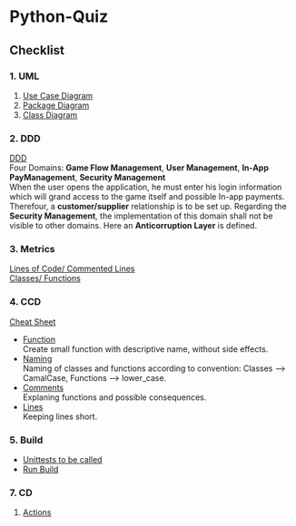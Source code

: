 # Python-Quiz
## Checklist
### 1. UML  
1. [Use Case Diagram](checklist/UML/usecase.png)
2. [Package Diagram](checklist/UML/package.png)
3. [Class Diagram](checklist/UML/class.png)  
### 2. DDD  
[DDD](checklist/DDD/DDD.png)  
Four Domains: **Game Flow Management**, **User Management**, **In-App PayManagement**, **Security Management**   
When the user opens the application, he must enter his login information which will grand access to the game itself and possible In-app payments. Therefour, a **customer/supplier** relationship is to be set up. Regarding the **Security Management**, the implementation of this domain shall not be visible to other domains. Here an **Anticorruption Layer** is defined.
### 3. Metrics
[Lines of Code/ Commented Lines](checklist/Metrics/lines_code_comments.JPG)  
[Classes/ Functions](checklist/Metrics/classes_functions.jpg)
### 4. CCD  
[Cheat Sheet](checklist/CCD/CCD_cheatsheet.pdf)  
* [Function](https://github.com/nelson-bht/Python-Quiz/blob/a00056d6df7eba49effaaa34c9b227612e51c13a/build_manag/src/main/python/game_data.py#L10-L15)  
Create small function with descriptive name, without side effects.  
* [Naming](https://github.com/nelson-bht/Python-Quiz/blob/a00056d6df7eba49effaaa34c9b227612e51c13a/build_manag/src/main/python/game_gui.py#L7-L23)  
Naming of classes and functions according to convention: Classes --> CamalCase, Functions --> lower_case.  
* [Comments](https://github.com/nelson-bht/Python-Quiz/blob/a00056d6df7eba49effaaa34c9b227612e51c13a/build_manag/src/main/python/game_data.py#L10-L15)  
Explaning functions and possible consequences.
* [Lines](https://github.com/nelson-bht/Python-Quiz/blob/ae51755588bb356569f1d3f049adc9b545e9d134/build_manag/src/main/python/game_gui.py#L1-L85)  
Keeping lines short.
### 5. Build
* [Unittests to be called](https://github.com/nelson-bht/Python-Quiz/blob/main/checklist/build_manag/src/unittest/python/game_data_tests.py)
* [Run Build]()
### 7. CD
1. [Actions](https://github.com/nelson-bht/Python-Quiz/actions)
